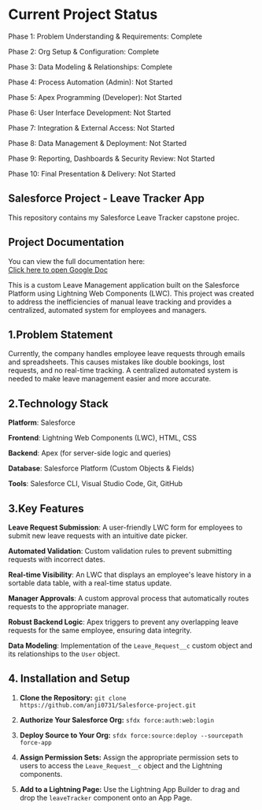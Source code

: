 # Current Project Status
Phase 1: Problem Understanding & Requirements: Complete

Phase 2: Org Setup & Configuration: Complete

Phase 3: Data Modeling & Relationships: Complete

Phase 4: Process Automation (Admin): Not Started

Phase 5: Apex Programming (Developer): Not Started

Phase 6: User Interface Development: Not Started

Phase 7: Integration & External Access: Not Started

Phase 8: Data Management & Deployment: Not Started

Phase 9: Reporting, Dashboards & Security Review: Not Started

Phase 10: Final Presentation & Delivery: Not Started


## Salesforce Project - Leave Tracker App

This repository contains my Salesforce Leave Tracker capstone projec.

## Project Documentation
You can view the full documentation here:  
[Click here to open Google Doc](https://docs.google.com/document/d/1eVC8uJEWHhLEBpZxbIhLQaiBj1SMUSgegaTd3MN68sk/edit?tab=t.0#heading=h.y2995cnn5dwm)

This is a custom Leave Management application built on the Salesforce Platform using Lightning Web Components (LWC). This project was created to address the inefficiencies of manual leave tracking and provides a centralized, automated system for employees and managers.


## 1.Problem Statement

Currently, the company handles employee leave requests through emails and spreadsheets. This causes mistakes like double bookings, lost requests, and no real-time tracking. A centralized automated system is needed to make leave management easier and more accurate.

## 2.Technology Stack

**Platform**: Salesforce

**Frontend**: Lightning Web Components (LWC), HTML, CSS

**Backend**: Apex (for server-side logic and queries)

**Database**: Salesforce Platform (Custom Objects & Fields)

**Tools**: Salesforce CLI, Visual Studio Code, Git, GitHub

## 3.Key Features

**Leave Request Submission**: A user-friendly LWC form for employees to submit new leave requests with an intuitive date picker.

**Automated Validation**: Custom validation rules to prevent submitting requests with incorrect dates.

**Real-time Visibility**: An LWC that displays an employee's leave history in a sortable data table, with a real-time status update.

**Manager Approvals**: A custom approval process that automatically routes requests to the appropriate manager.

**Robust Backend Logic**: Apex triggers to prevent any overlapping leave requests for the same employee, ensuring data integrity.

**Data Modeling**: Implementation of the `Leave_Request__c` custom object and its relationships to the `User` object.

## 4. Installation and Setup
1.  **Clone the Repository:**
    `git clone https://github.com/anji0731/Salesforce-project.git`

2.  **Authorize Your Salesforce Org:**
    `sfdx force:auth:web:login`

3.  **Deploy Source to Your Org:**
    `sfdx force:source:deploy --sourcepath force-app`

4.  **Assign Permission Sets:** Assign the appropriate permission sets to users to access the `Leave_Request__c` object and the Lightning components.

5.  **Add to a Lightning Page:** Use the Lightning App Builder to drag and drop the `leaveTracker` component onto an App Page.